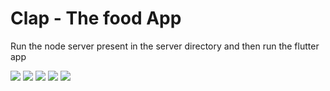 # Clap - The food App

Run the node server present in the server directory and then run the flutter app

<img src="./app_images/1.jpeg" />
<img src="./app_images/2.jpeg" />
<img src="./app_images/3.jpeg" />
<img src="./app_images/4.jpeg" />
<img src="./app_images/5.jpeg" />
